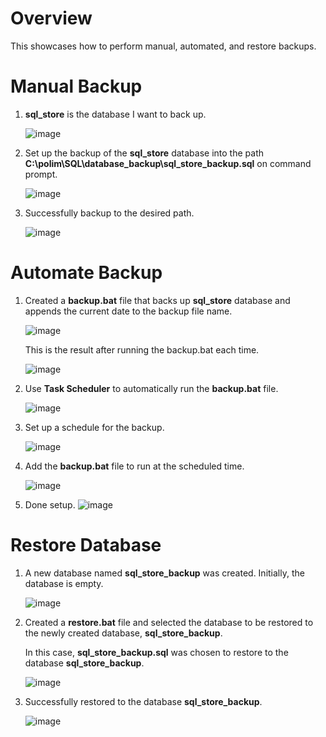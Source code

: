 # Overview

This showcases how to perform manual, automated, and restore backups.

# Manual Backup

1. **sql_store** is the database I want to back up.

   ![image](https://github.com/user-attachments/assets/da0784f1-0ca6-444c-9877-06df6e3c04ed)

2. Set up the backup of the **sql_store** database into the path **C:\polim\SQL\database_backup\sql_store_backup.sql** on command prompt.

   ![image](https://github.com/user-attachments/assets/276a39d8-264b-4613-a6c6-e01162f4b9d1)

3. Successfully backup to the desired path.

   ![image](https://github.com/user-attachments/assets/f99af49e-3070-4c56-9a10-e31b7f41f037)

# Automate Backup

1. Created a **backup.bat** file that backs up **sql_store** database and appends the current date to the backup file name.

   ![image](https://github.com/user-attachments/assets/4958a09a-f546-4a41-a8b8-d6f3b2ba53e9)

   This is the result after running the backup.bat each time.

   ![image](https://github.com/user-attachments/assets/7387ca6a-7a45-4026-8735-9e514b2095a2)


2. Use **Task Scheduler** to automatically run the **backup.bat** file.

   ![image](https://github.com/user-attachments/assets/7bf0b10b-c82e-41a0-ac1c-90dc3ebeaf11)

3. Set up a schedule for the backup.

   ![image](https://github.com/user-attachments/assets/3d23532d-cfa4-4627-a2ec-830bf4e20692)

4. Add the **backup.bat** file to run at the scheduled time.
   
   ![image](https://github.com/user-attachments/assets/fbaba307-a955-4bb5-8629-48f467bf5056)

5. Done setup.
   ![image](https://github.com/user-attachments/assets/5d67fe10-847f-49e7-906c-de3cff3ddcbb)


# Restore Database

1. A new database named **sql_store_backup** was created. Initially, the database is empty.

   ![image](https://github.com/user-attachments/assets/282ad9eb-12d8-45b8-b363-0b4f40ee8168)

2. Created a **restore.bat** file and selected the database to be restored to the newly created database, **sql_store_backup**.

   In this case, **sql_store_backup.sql** was chosen to restore to the database **sql_store_backup**.

   ![image](https://github.com/user-attachments/assets/75cbe0df-654e-40b7-9fb5-c95ccc89d459)

3. Successfully restored to the database **sql_store_backup**.

   ![image](https://github.com/user-attachments/assets/714dfd70-6110-413b-aebb-4867658ebe78)



